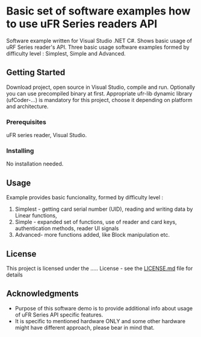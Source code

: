 # Basic set of software examples how to use uFR Series readers API

Software example written for Visual Studio .NET C#. Shows basic usage of uRF Series reader's API. 
Three basic usage software examples formed by difficulty level : Simplest, Simple and Advanced.


## Getting Started

Download project, open source in Visual Studio, compile and run. Optionally you can use precompiled binary at first.
Appropriate ufr-lib dynamic library (ufCoder-...) is mandatory for this project, choose it depending on platform and architecture.

### Prerequisites

uFR series reader, Visual Studio.


### Installing

No installation needed. 


## Usage

Example provides basic funcionality, formed by difficulty level : 
1. Simplest - getting card serial number (UID), reading and writing data by Linear functions, 
2. Simple - expanded set of functions, use of reader and card keys, authentication methods, reader UI signals  
3. Advanced- more functions added, like Block manipulation etc.
 

## License

This project is licensed under the ..... License - see the [LICENSE.md](LICENSE.md) file for details

## Acknowledgments

* Purpose of this software demo is to provide additional info about usage of uFR Series API specific features.
* It is specific to mentioned hardware ONLY and some other hardware might have different approach, please bear in mind that.  


